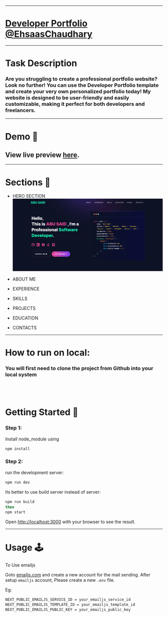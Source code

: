 

---
# [Developer Portfolio @EhsaasChaudhary ](https://github.com/EhsaasChaudhary)

---

# Task Description

### Are you struggling to create a professional portfolio website? Look no further! You can use the Developer Portfolio template and create your very own personalized portfolio today! My website is designed to be user-friendly and easily customizable, making it perfect for both developers and freelancers.

---

# Demo :movie_camera:

## View live preview [here](ec-developer-portfolio.vercel.app).


---

# Sections :bookmark:

- HERO SECTION
![](./public/image/screen.png)

- ABOUT ME

- EXPERIENCE

- SKILLS

- PROJECTS

- EDUCATION

- CONTACTS

---

# How to run on local:

### You will first need to clone the project from Github into your local system


## <br />

# Getting Started :dart:

### Step 1:
Install node_module using 
```bash
npm install
```

### Step 2:
run the development server:

```bash
npm run dev
```
Its better to use build server instead of server:
```bash
npm run build
then
npm start
```

Open [http://localhost:3000](http://localhost:3000) with your browser to see the result.

---

# Usage :joystick:
To Use emailjs

Goto [emailjs.com](https://www.emailjs.com/) and create a new account for the mail sending. After setup `emailjs` account, Please create a new `.env` file.

Eg:

```env
NEXT_PUBLIC_EMAILJS_SERVICE_ID = your_emailjs_service_id
NEXT_PUBLIC_EMAILJS_TEMPLATE_ID = your_emailjs_template_id
NEXT_PUBLIC_EMAILJS_PUBLIC_KEY = your_emailjs_public_key
```

